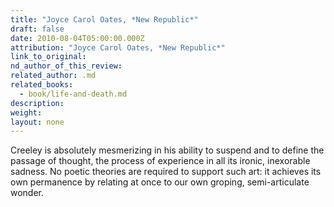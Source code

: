 ```yaml
---
title: "Joyce Carol Oates, *New Republic*"
draft: false
date: 2010-08-04T05:00:00.000Z
attribution: "Joyce Carol Oates, *New Republic*"
link_to_original:
nd_author_of_this_review:
related_author: .md
related_books:
  - book/life-and-death.md
description:
weight:
layout: none
---
```

Creeley is absolutely mesmerizing in his ability to suspend and to define the passage of thought, the process of experience in all its ironic, inexorable sadness. No poetic theories are required to support such art: it achieves its own permanence by relating at once to our own groping, semi-articulate wonder.

